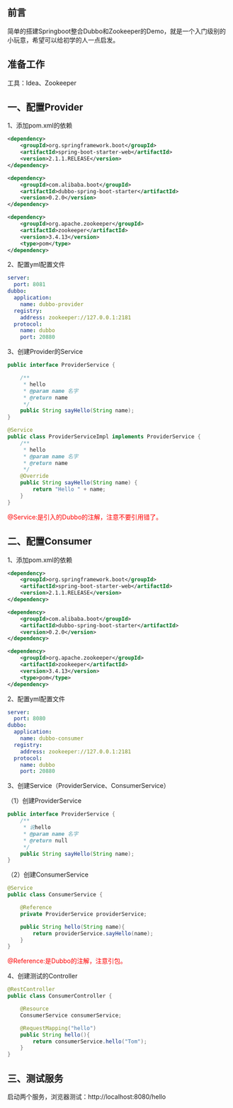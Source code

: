 ## 前言

简单的搭建Springboot整合Dubbo和Zookeeper的Demo，就是一个入门级别的小玩意，希望可以给初学的人一点启发。

## 准备工作

工具：Idea、Zookeeper

## 一、配置Provider

1、添加pom.xml的依赖

```xml
<dependency>
    <groupId>org.springframework.boot</groupId>
    <artifactId>spring-boot-starter-web</artifactId>
    <version>2.1.1.RELEASE</version>
</dependency>

<dependency>
    <groupId>com.alibaba.boot</groupId>
    <artifactId>dubbo-spring-boot-starter</artifactId>
    <version>0.2.0</version>
</dependency>

<dependency>
    <groupId>org.apache.zookeeper</groupId>
    <artifactId>zookeeper</artifactId>
    <version>3.4.13</version>
    <type>pom</type>
</dependency>
```

2、配置yml配置文件

```yaml
server:
  port: 8081
dubbo:
  application:
    name: dubbo-provider
  registry:
    address: zookeeper://127.0.0.1:2181
  protocol:
    name: dubbo
    port: 20880
```

3、创建Provider的Service

```java
public interface ProviderService {

    /**
     * hello
     * @param name 名字
     * @return name
     */
    public String sayHello(String name);
}
```

```java
@Service
public class ProviderServiceImpl implements ProviderService {
    /**
     * hello
     * @param name 名字
     * @return name
     */
    @Override
    public String sayHello(String name) {
        return "Hello " + name;
    }
}
```

<font color="red">@Service:是引入的Dubbo的注解，注意不要引用错了。</font>

## 二、配置Consumer

1、添加pom.xml的依赖

```xml
<dependency>
    <groupId>org.springframework.boot</groupId>
    <artifactId>spring-boot-starter-web</artifactId>
    <version>2.1.1.RELEASE</version>
</dependency>

<dependency>
    <groupId>com.alibaba.boot</groupId>
    <artifactId>dubbo-spring-boot-starter</artifactId>
    <version>0.2.0</version>
</dependency>

<dependency>
    <groupId>org.apache.zookeeper</groupId>
    <artifactId>zookeeper</artifactId>
    <version>3.4.13</version>
    <type>pom</type>
</dependency>
```

2、配置yml配置文件

```yaml
server:
  port: 8080
dubbo:
  application:
    name: dubbo-consumer
  registry:
    address: zookeeper://127.0.0.1:2181
  protocol:
    name: dubbo
    port: 20880
```

3、创建Service（ProviderService、ConsumerService）

（1）创建ProviderService

```java
public interface ProviderService {
    /**
     * 说hello
     * @param name 名字
     * @return null
     */
    public String sayHello(String name);
}
```

（2）创建ConsumerService

```java
@Service
public class ConsumerService {

    @Reference
    private ProviderService providerService;

    public String hello(String name){
        return providerService.sayHello(name);
    }
}
```

<font color = "red">@Reference:是Dubbo的注解，注意引包。</font>

4、创建测试的Controller

```java
@RestController
public class ConsumerController {

    @Resource
    ConsumerService consumerService;

    @RequestMapping("hello")
    public String hello(){
        return consumerService.hello("Tom");
    }
}
```

## 三、测试服务

启动两个服务，浏览器测试：http://localhost:8080/hello
